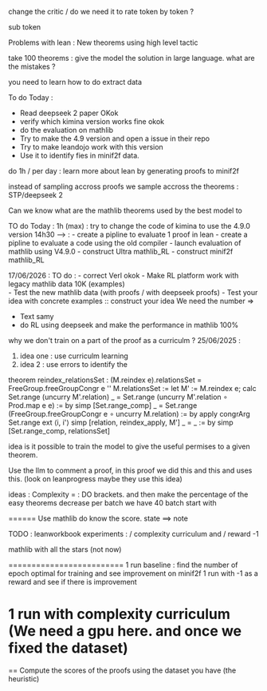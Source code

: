 change the critic / do we need it to rate token by token ? 

sub token 



Problems with lean : 
New theorems 
using high level tactic

take 100 theorems : 
give the model the solution in large language.
what are the mistakes ? 

you need to learn how to do extract data


To do Today : 
- Read deepseek 2 paper OKok
- verify which kimina version works fine okok 
- do the evaluation on mathlib
- Try to make the 4.9 version and open a issue in their repo
- Try to make leandojo work with this version
- Use it to identify fies in minif2f data.

do 1h / per day : learn more about lean by generating proofs to minif2f

instead of sampling accross proofs we sample accross the theorems : STP/deepseek 2


Can we know what are the mathlib theorems used by the best model to 


TO do Today : 
1h (max) : try to change the code of kimina to use the 4.9.0 version
14h30 --> : 
    - create a pipline to evaluate 1 proof in lean 
    - create a pipline to evaluate a code using the old compiler
    - launch evaluation of mathlib using V4.9.0
    - construct Ultra mathlib_RL 
    - construct minif2f mathlib_RL

17/06/2026 : 
TO do : 
    - correct Verl okok
    - Make RL platform work with legacy mathlib data  10K (examples)  
    - Test the new mathlib data (with proofs  / with deepseek proofs)
    - Test your  idea with concrete examples :: construct your idea
We need the number =>
- Text samy 
- do RL using deepseek and make the performance in mathlib 100%


why we don't train on a part of the proof as a curriculm ? 
25/06/2025 : 
1) idea one : use curriculm learning
2) idea 2 : use errors to identify the 



theorem reindex_relationsSet :
    (M.reindex e).relationsSet =
    FreeGroup.freeGroupCongr e '' M.relationsSet := let M' := M.reindex e; calc
  Set.range (uncurry M'.relation)
  _ = Set.range (uncurry M'.relation ∘ Prod.map e e) := by simp [Set.range_comp]
  _ = Set.range (FreeGroup.freeGroupCongr e ∘ uncurry M.relation) := by
      apply congrArg Set.range
      ext ⟨i, i'⟩
      simp [relation, reindex_apply, M']
  _ = _ := by simp [Set.range_comp, relationsSet]



idea is it possible to train the model to give the useful permises to a given theorem. 

Use the llm to comment a proof, in this proof we did this and this and uses this.
(look on leanprogress maybe they use this idea)


ideas : 
Complexity = : DO brackets. 
and then make the percentage of the easy theorems decrease per batch
we have 40 batch 
start with 


======
Use mathlib do know the score. 
state ==> note


TODO : 
leanworkbook experiments : / complexity curriculum and  / reward -1



mathlib with all the stars (not now)

=========================
1 run baseline : find the number of epoch optimal for training and see improvement on minif2f
1 run with -1 as a reward and see if there is improvement
# 1 run with complexity curriculum (We need a gpu here. and once we fixed the dataset)

==
Compute the scores of the proofs using the dataset you have (the heuristic)


